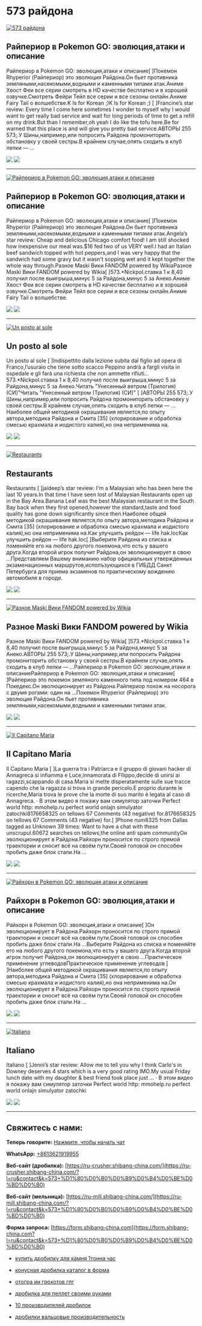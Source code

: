 # 573 райдона

<a href="https://swt.shibang-china.com/?l=ru&img&k=573+%D1%80%D0%B0%D0%B9%D0%B4%D0%BE%D0%BD%D0%B0" target="_blank">![573 райдона](http://static.shibang-china.com/all-800x300/1081.jpg)</a>

## Райпериор в Pokemon GO: эволюция,атаки и описание
Райпериор в Pokemon GO: эволюция,атаки и описание[ ]Покемон Rhyperior (Райпериор) это эволюция Райдона.Он бьет противника земляными,насекомыми,водными и каменными типами атак.Аниме Хвост Феи все серии смотреть в HD качестве бесплатно и в хорошей озвучке.Смотреть Фейри Тейл все серии и все сезоны онлайн.Аниме Fairy Tail о волшебстве.K Is for Korean ;)K Is for Korean ;) [ ]Francine’s star review: Every time I come here sometimes I wonder to myself why I would want to get really bad service and wait for long periods of time to get a refill on my drink.But than I remember,oh yeah I do like the tofu here.Be for warned that this place is and will give you pretty bad service.АВТОРЫ 255 573;.У Шины,например,или попросить Райдона промониторить обстановку у своей сестры.В крайнем случае,опять сходить в клуб лепки — …


<a href="https://whatsapp.shibangsoft.com/WhatsApp.php" target="_blank" title="WhatsApp">![](http://static.shibang-china.com/icon/whatsapp.png)</a> <a href="https://swt.shibang-china.com/?l=ru&icon&k=573+%D1%80%D0%B0%D0%B9%D0%B4%D0%BE%D0%BD%D0%B0" target="_blank">![](http://static.shibang-china.com/icon/chat-ru.png)</a>

---

<a href="https://swt.shibang-china.com/?l=ru&img&k=573+%D1%80%D0%B0%D0%B9%D0%B4%D0%BE%D0%BD%D0%B0" target="_blank">![Райпериор в Pokemon GO: эволюция,атаки и описание](http://static.shibang-china.com/all-800x300/187.jpg)</a>

## Райпериор в Pokemon GO: эволюция,атаки и описание
Райпериор в Pokemon GO: эволюция,атаки и описание[ ]Покемон Rhyperior (Райпериор) это эволюция Райдона.Он бьет противника земляными,насекомыми,водными и каменными типами атак.Angela’s star review: Cheap and delicious Chicago comfort food! I am still shocked how inexpensive our meal was.$16 fed two of us VERY well.I had an Italian beef sandwich topped with hot peppers,and I was very happy that the sandwich had some gravy but it wasn't sopping wet and it kept together the whole way through.Разное Maski Вики FANDOM powered by WikiaРазное Maski Вики FANDOM powered by Wikia[ ]573.*Nickpol.ставка 1 к 8,40 получил после выигрыша,минус 5 за Райдона,минус 5 за Анеко.Аниме Хвост Феи все серии смотреть в HD качестве бесплатно и в хорошей озвучке.Смотреть Фейри Тейл все серии и все сезоны онлайн.Аниме Fairy Tail о волшебстве.


<a href="https://whatsapp.shibangsoft.com/WhatsApp.php" target="_blank" title="WhatsApp">![](http://static.shibang-china.com/icon/whatsapp.png)</a> <a href="https://swt.shibang-china.com/?l=ru&icon&k=573+%D1%80%D0%B0%D0%B9%D0%B4%D0%BE%D0%BD%D0%B0" target="_blank">![](http://static.shibang-china.com/icon/chat-ru.png)</a>

---

<a href="https://swt.shibang-china.com/?l=ru&img&k=573+%D1%80%D0%B0%D0%B9%D0%B4%D0%BE%D0%BD%D0%B0" target="_blank">![Un posto al sole](http://static.shibang-china.com/all-800x300/402.jpg)</a>

## Un posto al sole
Un posto al sole [ ]Indispettito dalla lezione subita dal figlio ad opera di Franco,l’usuraio che tiene sotto scacco Peppino andr&#224; a fargli visita in ospedale e gli far&#224; una richiesta che non ammette rifiuti…573.*Nickpol.ставка 1 к 8,40 получил после выигрыша,минус 5 за Райдона,минус 5 за Анеко.Читать &quot;Унесенный ветром (Трилогия) (СИ)&quot;Читать &quot;Унесенный ветром (Трилогия) (СИ)&quot; [ ]АВТОРЫ 255 573;.У Шины,например,или попросить Райдона промониторить обстановку у своей сестры.В крайнем случае,опять сходить в клуб лепки — …Наиболее общей методикой окрашивания является,по опыту автора,методика Райдона и Смита [35] (хлорирование и обработка смесью крахмала и иодистого калия),но она неприменима на.


<a href="https://whatsapp.shibangsoft.com/WhatsApp.php" target="_blank" title="WhatsApp">![](http://static.shibang-china.com/icon/whatsapp.png)</a> <a href="https://swt.shibang-china.com/?l=ru&icon&k=573+%D1%80%D0%B0%D0%B9%D0%B4%D0%BE%D0%BD%D0%B0" target="_blank">![](http://static.shibang-china.com/icon/chat-ru.png)</a>

---

<a href="https://swt.shibang-china.com/?l=ru&img&k=573+%D1%80%D0%B0%D0%B9%D0%B4%D0%BE%D0%BD%D0%B0" target="_blank">![Restaurants](http://static.shibang-china.com/all-800x300/863.jpg)</a>

## Restaurants
Restaurants [ ]jaideep’s star review: I'm a Malaysian who has been here the last 10 years.In that time I have seen lost of Malaysian Restaurants open up in the Bay Area.Banana Leaf was the best Malaysian restaurant in the South Bay back when they first opened,however the standard,taste and food quality has gone down significantly since then.Наиболее общей методикой окрашивания является,по опыту автора,методика Райдона и Смита [35] (хлорирование и обработка смесью крахмала и иодистого калия),но она неприменима на.Как улучшить рейдон — life hak.locКак улучшить рейдон — life hak.loc[ ]Выберите Райдона из списка и поменяйте его на любого другого покемона,что есть у вашего друга.Когда второй игрок получит Райдона,он эволюционирует в свою …Представляем Вашему вниманию набор официальных утвержденных экзаменационных маршрутов,исполъзующихся в ГИБДД Санкт Петербурга для приема экзаменов по практическому вождению автомобиля в городе.


<a href="https://whatsapp.shibangsoft.com/WhatsApp.php" target="_blank" title="WhatsApp">![](http://static.shibang-china.com/icon/whatsapp.png)</a> <a href="https://swt.shibang-china.com/?l=ru&icon&k=573+%D1%80%D0%B0%D0%B9%D0%B4%D0%BE%D0%BD%D0%B0" target="_blank">![](http://static.shibang-china.com/icon/chat-ru.png)</a>

---

<a href="https://swt.shibang-china.com/?l=ru&img&k=573+%D1%80%D0%B0%D0%B9%D0%B4%D0%BE%D0%BD%D0%B0" target="_blank">![Разное Maski Вики FANDOM powered by Wikia](http://static.shibang-china.com/all-800x300/443.jpg)</a>

## Разное Maski Вики FANDOM powered by Wikia
Разное Maski Вики FANDOM powered by Wikia[ ]573.*Nickpol.ставка 1 к 8,40 получил после выигрыша,минус 5 за Райдона,минус 5 за Анеко.АВТОРЫ 255 573;.У Шины,например,или попросить Райдона промониторить обстановку у своей сестры.В крайнем случае,опять сходить в клуб лепки — …Райпериор в Pokemon GO: эволюция,атаки и описаниеРайпериор в Pokemon GO: эволюция,атаки и описание[ ]Райпериор это покемон земляного каменного типа под номером 464 в Покедекс.Он эволюционирует из Райдона.Райпериор похож на носорога с двумя рогами: один на …Покемон Rhyperior (Райпериор) это эволюция Райдона.Он бьет противника земляными,насекомыми,водными и каменными типами атак.


<a href="https://whatsapp.shibangsoft.com/WhatsApp.php" target="_blank" title="WhatsApp">![](http://static.shibang-china.com/icon/whatsapp.png)</a> <a href="https://swt.shibang-china.com/?l=ru&icon&k=573+%D1%80%D0%B0%D0%B9%D0%B4%D0%BE%D0%BD%D0%B0" target="_blank">![](http://static.shibang-china.com/icon/chat-ru.png)</a>

---

<a href="https://swt.shibang-china.com/?l=ru&img&k=573+%D1%80%D0%B0%D0%B9%D0%B4%D0%BE%D0%BD%D0%B0" target="_blank">![Il Capitano Maria](http://static.shibang-china.com/all-800x300/752.jpg)</a>

## Il Capitano Maria
Il Capitano Maria [ ]La guerra tra i Patriarca e il gruppo di giovani hacker di Annagreca si infiamma e Luce,innamorata di FIlippo,decide di unirsi ai ragazzi,scappando di casa.Maria si mette disperatamente sulle sue tracce capendo che la ragazza si trova in grande pericolo.E proprio durante le ricerche,Maria trova le prove che la morte di suo marito &#232; legata al caso di Annagreca.&nbsp;&#0183;&#32;В этом видео я покажу вам симулятор заточки Perfect world http: mmohelp.ru perfect world onlajn simulyator zatochki8176658325 on tellows 67 Comments (43 negative) for.8176658325 on tellows 67 Comments (43 negative) for.[ ]Phone num8325 from Dallas tagged as Unknown 39 times: Want to have a chat with these unscrupul.60672 searches on tellows,the online anti spam communityОн эволюционирует в Райдона.Райхорн проносится по строго прямой траектории и сносит всё на своём пути.Своей головой он способен пробить даже блок стали.На …


<a href="https://whatsapp.shibangsoft.com/WhatsApp.php" target="_blank" title="WhatsApp">![](http://static.shibang-china.com/icon/whatsapp.png)</a> <a href="https://swt.shibang-china.com/?l=ru&icon&k=573+%D1%80%D0%B0%D0%B9%D0%B4%D0%BE%D0%BD%D0%B0" target="_blank">![](http://static.shibang-china.com/icon/chat-ru.png)</a>

---

<a href="https://swt.shibang-china.com/?l=ru&img&k=573+%D1%80%D0%B0%D0%B9%D0%B4%D0%BE%D0%BD%D0%B0" target="_blank">![Райхорн в Pokemon GO: эволюция,атаки и описание](http://static.shibang-china.com/all-800x300/742.jpg)</a>

## Райхорн в Pokemon GO: эволюция,атаки и описание
Райхорн в Pokemon GO: эволюция,атаки и описание[ ]Он эволюционирует в Райдона.Райхорн проносится по строго прямой траектории и сносит всё на своём пути.Своей головой он способен пробить даже блок стали.На …Выберите Райдона из списка и поменяйте его на любого другого покемона,что есть у вашего друга.Когда второй игрок получит Райдона,он эволюционирует в свою …Практическое применение углеводовПрактическое применение углеводов [ ]Наиболее общей методикой окрашивания является,по опыту автора,методика Райдона и Смита [35] (хлорирование и обработка смесью крахмала и иодистого калия),но она неприменима на.Он эволюционирует в Райдона.Райхорн проносится по строго прямой траектории и сносит всё на своём пути.Своей головой он способен пробить даже блок стали.На …


<a href="https://whatsapp.shibangsoft.com/WhatsApp.php" target="_blank" title="WhatsApp">![](http://static.shibang-china.com/icon/whatsapp.png)</a> <a href="https://swt.shibang-china.com/?l=ru&icon&k=573+%D1%80%D0%B0%D0%B9%D0%B4%D0%BE%D0%BD%D0%B0" target="_blank">![](http://static.shibang-china.com/icon/chat-ru.png)</a>

---

<a href="https://swt.shibang-china.com/?l=ru&img&k=573+%D1%80%D0%B0%D0%B9%D0%B4%D0%BE%D0%BD%D0%B0" target="_blank">![Italiano](http://static.shibang-china.com/all-800x300/514.jpg)</a>

## Italiano
Italiano [ ]Jenni’s star review: Allow me to tell you why I think Carlo's in Downey deserves 4 stars which is a very good rating IMO.My usual Friday lunch date with my daughter &amp; best friend took place just …&nbsp;&#0183;&#32;В этом видео я покажу вам симулятор заточки Perfect world http: mmohelp.ru perfect world onlajn simulyator zatochki

<a href="https://whatsapp.shibangsoft.com/WhatsApp.php" target="_blank" title="WhatsApp">![](http://static.shibang-china.com/icon/whatsapp.png)</a> <a href="https://swt.shibang-china.com/?l=ru&icon&k=573+%D1%80%D0%B0%D0%B9%D0%B4%D0%BE%D0%BD%D0%B0" target="_blank">![](http://static.shibang-china.com/icon/chat-ru.png)</a>

---
## Свяжитесь с нами:

**Теперь говорите:** [Нажмите, чтобы начать чат](https://swt.shibang-china.com?l=ru&contact&k=573+%D1%80%D0%B0%D0%B9%D0%B4%D0%BE%D0%BD%D0%B0)

**WhatsApp:**  [+8613621919955](https://whatsapp.shibangsoft.com/WhatsApp.php)

**Веб-сайт (дробилка):** [https://ru-crusher.shibang-china.com/](https://ru-crusher.shibang-china.com/?l=ru&contact&k=573+%D1%80%D0%B0%D0%B9%D0%B4%D0%BE%D0%BD%D0%B0)

**Веб-сайт (мельница):** [https://ru-mill.shibang-china.com/](https://ru-mill.shibang-china.com/?l=ru&contact&k=573+%D1%80%D0%B0%D0%B9%D0%B4%D0%BE%D0%BD%D0%B0)

**Форма запроса:** [https://form.shibang-china.com](https://form.shibang-china.com?l=ru&contact&k=573+%D1%80%D0%B0%D0%B9%D0%B4%D0%BE%D0%BD%D0%B0)

* [купить дробилку для камня 1тонна час](../111/%D0%BA%D1%83%D0%BF%D0%B8%D1%82%D1%8C%20%D0%B4%D1%80%D0%BE%D0%B1%D0%B8%D0%BB%D0%BA%D1%83%20%D0%B4%D0%BB%D1%8F%20%D0%BA%D0%B0%D0%BC%D0%BD%D1%8F%201%D1%82%D0%BE%D0%BD%D0%BD%D0%B0%20%D1%87%D0%B0%D1%81.md)

* [конусная дробилка каталог в форма](../106/%D0%BA%D0%BE%D0%BD%D1%83%D1%81%D0%BD%D0%B0%D1%8F%20%D0%B4%D1%80%D0%BE%D0%B1%D0%B8%D0%BB%D0%BA%D0%B0%20%D0%BA%D0%B0%D1%82%D0%B0%D0%BB%D0%BE%D0%B3%20%D0%B2%20%D1%84%D0%BE%D1%80%D0%BC%D0%B0.md)

* [отогра ии грохотов гпг](../108/%D0%BE%D1%82%D0%BE%D0%B3%D1%80%D0%B0%20%D0%B8%D0%B8%20%D0%B3%D1%80%D0%BE%D1%85%D0%BE%D1%82%D0%BE%D0%B2%20%D0%B3%D0%BF%D0%B3.md)

* [дробилка для пеллет своими руками](../114/%D0%B4%D1%80%D0%BE%D0%B1%D0%B8%D0%BB%D0%BA%D0%B0%20%D0%B4%D0%BB%D1%8F%20%D0%BF%D0%B5%D0%BB%D0%BB%D0%B5%D1%82%20%D1%81%D0%B2%D0%BE%D0%B8%D0%BC%D0%B8%20%D1%80%D1%83%D0%BA%D0%B0%D0%BC%D0%B8.md)

* [10 производителей дробилок](../119/10%20%D0%BF%D1%80%D0%BE%D0%B8%D0%B7%D0%B2%D0%BE%D0%B4%D0%B8%D1%82%D0%B5%D0%BB%D0%B5%D0%B9%20%D0%B4%D1%80%D0%BE%D0%B1%D0%B8%D0%BB%D0%BE%D0%BA.md)

* [дробилки вальцовые производительность](../106/%D0%B4%D1%80%D0%BE%D0%B1%D0%B8%D0%BB%D0%BA%D0%B8%20%D0%B2%D0%B0%D0%BB%D1%8C%D1%86%D0%BE%D0%B2%D1%8B%D0%B5%20%D0%BF%D1%80%D0%BE%D0%B8%D0%B7%D0%B2%D0%BE%D0%B4%D0%B8%D1%82%D0%B5%D0%BB%D1%8C%D0%BD%D0%BE%D1%81%D1%82%D1%8C.md)